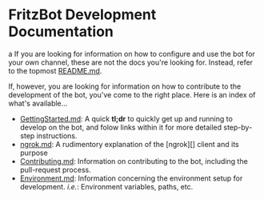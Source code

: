 # FritzBot Development Documentation
a
If you are looking for information on how to configure and use the bot for your own channel, these are not the docs you're looking for. Instead, refer to the topmost [README.md](../../README.md).

If, however, you are looking for information on how to contribute to the development of the bot, you've come to the right place. Here is an index of what's available...

* [GettingStarted.md](GettingStarted.md): A quick **tl;dr** to quickly get up and running to develop on the bot, and folow links within it for more detailed step-by-step instructions.
* [ngrok.md](ngrok.md): A rudimentory explanation of the [ngrok][] client and its purpose
* [Contributing.md](Contributing.md): Information on contributing to the bot, including the pull-request process.
* [Environment.md](Environment.md): Information concerning the environment setup for development. *i.e.*: Environment variables, paths, etc.



<!-- #include virtual="./References.md" -->
